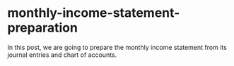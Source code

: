 # monthly-income-statement-preparation
In this post, we are going to prepare the monthly income statement from its journal entries and chart of accounts.
